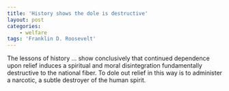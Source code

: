 ```yaml
---
title: 'History shows the dole is destructive'
layout: post
categories:
    - welfare
tags: 'Franklin D. Roosevelt'
---
```


The lessons of history … show conclusively that continued dependence upon relief induces a spiritual and moral disintegration fundamentally destructive to the national fiber. To dole out relief in this way is to administer a narcotic, a subtle destroyer of the human spirit.